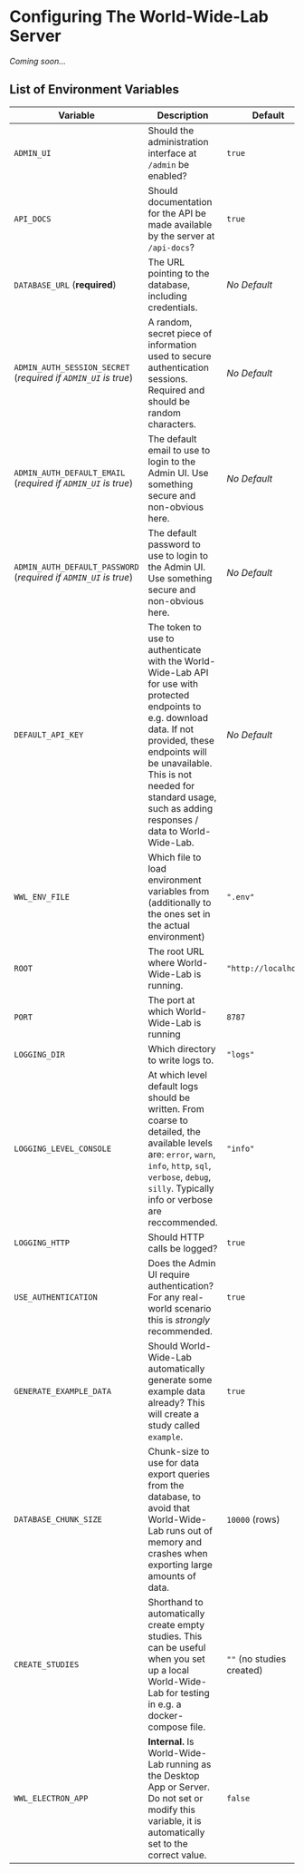 # Configuring The World-Wide-Lab Server

_Coming soon..._

## List of Environment Variables

| Variable | Description | Default |
|----------|-------------|---------|
| `ADMIN_UI` | Should the administration interface at `/admin` be enabled? | `true` |
| `API_DOCS` | Should documentation for the API be made available by the server at `/api-docs`? | `true` |
| `DATABASE_URL` (**required**) | The URL pointing to the database, including credentials. | _No Default_ |
| `ADMIN_AUTH_SESSION_SECRET` (_required if `ADMIN_UI` is true_) | A random, secret piece of information used to secure authentication sessions. Required and should be random characters. | _No Default_ |
| `ADMIN_AUTH_DEFAULT_EMAIL` (_required if `ADMIN_UI` is true_) | The default email to use to login to the Admin UI. Use something secure and non-obvious here. | _No Default_ |
| `ADMIN_AUTH_DEFAULT_PASSWORD` (_required if `ADMIN_UI` is true_) | The default password to use to login to the Admin UI. Use something secure and non-obvious here. | _No Default_ |
| `DEFAULT_API_KEY` | The token to use to authenticate with the World-Wide-Lab API for use with protected endpoints to e.g. download data. If not provided, these endpoints will be unavailable. This is not needed for standard usage, such as adding responses / data to World-Wide-Lab. | _No Default_ |
| `WWL_ENV_FILE` | Which file to load environment variables from (additionally to the ones set in the actual environment) | `".env"` |
| `ROOT` | The root URL where World-Wide-Lab is running. | `"http://localhost"` |
| `PORT` | The port at which World-Wide-Lab is running | `8787` |
| `LOGGING_DIR` | Which directory to write logs to. | `"logs"` |
| `LOGGING_LEVEL_CONSOLE` | At which level default logs should be written. From coarse to detailed, the available levels are: `error`, `warn`, `info`, `http`, `sql`, `verbose`, `debug`, `silly`. Typically info or verbose are reccommended. | `"info"` |
| `LOGGING_HTTP` | Should HTTP calls be logged? | `true` |
| `USE_AUTHENTICATION` | Does the Admin UI require authentication? For any real-world scenario this is *strongly* recommended. | `true` |
| `GENERATE_EXAMPLE_DATA` | Should World-Wide-Lab automatically generate some example data already? This will create a study called `example`. | `true` |
| `DATABASE_CHUNK_SIZE` | Chunk-size to use for data export queries from the database, to avoid that World-Wide-Lab runs out of memory and crashes when exporting large amounts of data. | `10000` (rows) |
| `CREATE_STUDIES` | Shorthand to automatically create empty studies. This can be useful when you set up a local World-Wide-Lab for testing in e.g. a docker-compose file. | `""` (no studies created) |
| `WWL_ELECTRON_APP` | **Internal.** Is World-Wide-Lab running as the Desktop App or Server. Do not set or modify this variable, it is automatically set to the correct value. | `false` |
